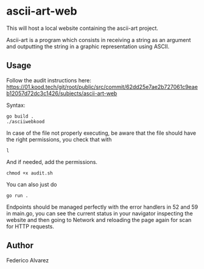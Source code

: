 # ascii-art-web

This will host a local website containing the ascii-art project.

Ascii-art is a program which consists in receiving a string as an argument and outputting the string in a graphic representation using ASCII.

## Usage

Follow the audit instructions here: https://01.kood.tech/git/root/public/src/commit/62dd25e7ae2b727061c9eaeb12057d72dc3c1426/subjects/ascii-art-web

Syntax:

```
go build .
./asciiwebkood
```

In case of the file not properly executing, be aware that the file should have the right permissions, you check that with

```
l
```

And if needed, add the permissions.

```
chmod +x audit.sh
```
You can also just do

```
go run .
```

Endpoints should be managed perfectly with the error handlers in 52 and 59 in main.go, you can see the current status in your navigator inspecting the website and then going to Network and reloading the page again for scan for HTTP requests.


## Author

Federico Alvarez